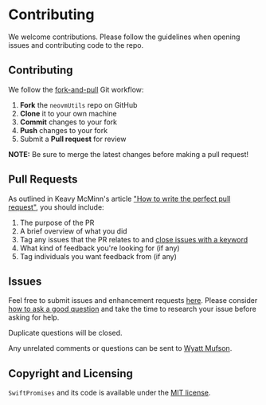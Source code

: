 Contributing
=========================================

We welcome contributions. Please follow the guidelines when opening issues and contributing code to the repo.

Contributing
------------

We follow the [fork-and-pull](https://stackoverflow.com/a/11582996/3830876) Git workflow:

 1. **Fork** the `neovmUtils` repo on GitHub
 2. **Clone** it to your own machine
 3. **Commit** changes to your fork
 4. **Push** changes to your fork
 5. Submit a **Pull request** for review

**NOTE:** Be sure to merge the latest changes before making a pull request!

Pull Requests
------
As outlined in Keavy McMinn's article ["How to write the perfect pull request"](https://github.blog/2015-01-21-how-to-write-the-perfect-pull-request/), you should include:

  1. The purpose of the PR
  2. A brief overview of what you did
  3. Tag any issues that the PR relates to and [close issues with a keyword](https://help.github.com/en/articles/closing-issues-using-keywords)
  4. What kind of feedback you're looking for (if any)
  5. Tag individuals you want feedback from (if any)

Issues
------

Feel free to submit issues and enhancement requests [here](https://github.com/Ryucoin/SwiftPromises/issues). Please consider [how to ask a good question](https://stackoverflow.com/help/how-to-ask) and take the time to research your issue before asking for help.

Duplicate questions will be closed.

Any unrelated comments or questions can be sent to [Wyatt Mufson](mailto:wyatt@ryu.games).

Copyright and Licensing
-----------------------

`SwiftPromises` and its code is available under the [MIT license](./LICENSE).
